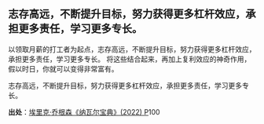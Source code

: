 ## 志存高远，不断提升目标，努力获得更多杠杆效应，承担更多责任，学习更多专长。

以领取月薪的打工者为起点，志存高远，不断提升目标，努力获得更多杠杆效应，承担更多责任，学习更多专长。 
将这些结合起来，再加上复利效应的神奇作用，假以时日，你就可以变得非常富有。

志存高远，不断提升目标，努力获得更多杠杆效应，承担更多责任，学习更多专长。

**出处**：[埃里克·乔根森《纳瓦尔宝典》(2022) P](zotero://select/library/items/YFDRE2WS)100
